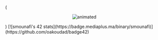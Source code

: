 (<p align="center">
  <img src="https://im4.ezgif.com/tmp/ezgif-4-e68973bd55.gif" alt="animated"/>
</p>)
[![smounafi's 42 stats](https://badge.mediaplus.ma/binary/smounafi)](https://github.com/oakoudad/badge42)
